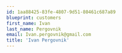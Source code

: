 ```yaml
---
id: 1aa88425-83fe-4807-9d51-80461c687a89
blueprint: customers
first_name: Ivan
last_name: Pergovnik
email: Ivan.pergovnik@gmail.com
title: 'Ivan Pergovnik'
---
```

